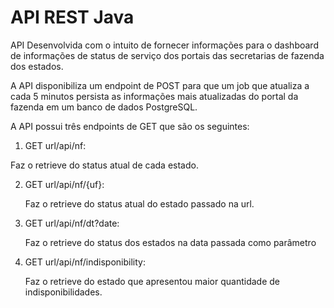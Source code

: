 # API REST Java

API Desenvolvida com o intuito de fornecer informações para o dashboard de informações de status de serviço dos portais das secretarias de fazenda dos estados.

A API disponibiliza um endpoint de POST para que um job que atualiza a cada 5 minutos persista as informações mais atualizadas do portal da fazenda em um banco de dados PostgreSQL. 

A API possui três endpoints de GET que são os seguintes:

1.  GET url/api/nf:

   Faz o retrieve do status atual de cada estado.

2. GET url/api/nf/{uf}:

   Faz o retrieve do status atual do estado passado na url.

3. GET url/api/nf/dt?date:

   Faz o retrieve do status dos estados na data passada como parâmetro

4. GET url/api/nf/indisponibility:

   Faz o retrieve do estado que apresentou maior quantidade de indisponibilidades.

   